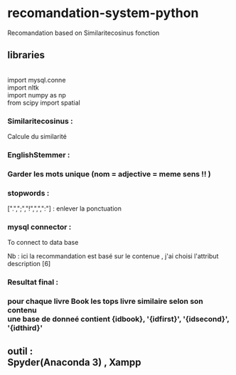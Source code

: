 # recomandation-system-python


Recomandation based on Similaritecosinus fonction <br>

<h2> libraries</h2> <br>
import mysql.conne <br>
import nltk <br>
import numpy as np <br>
from scipy import spatial <br>
 

<h3>Similaritecosinus :</h3>Calcule du similarité  <br>

<h3>EnglishStemmer :<h3> Garder les mots unique (nom = adjective = meme sens !! ) <br>

<h3>stopwords :</h3> [".",";","!",",",":"] : enlever la  ponctuation <br>

<h3>mysql connector :</h3> To connect to data base  <br>

Nb : ici la recommandation est basé sur le contenue , j'ai choisi l'attribut description [6] <br>

<h3>Resultat final :<h3> pour chaque livre Book les tops livre similaire selon son contenu  <br>
                 une base de donneé contient {idbook}, '{idfirst}', '{idsecond}', '{idthird}'  <br>
                 
<h2>outil :<//h2> <br>
Spyder(Anaconda 3) , Xampp

